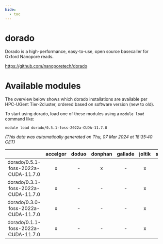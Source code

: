 ```yaml
---
hide:
  - toc
---
```


dorado
======


Dorado is a high-performance, easy-to-use, open source basecaller for Oxford Nanopore reads.

https://github.com/nanoporetech/dorado
# Available modules


The overview below shows which dorado installations are available per HPC-UGent Tier-2cluster, ordered based on software version (new to old).

To start using dorado, load one of these modules using a `module load` command like:

```shell
module load dorado/0.5.1-foss-2022a-CUDA-11.7.0
```

*(This data was automatically generated on Thu, 07 Mar 2024 at 18:35:40 CET)*  

| |accelgor|doduo|donphan|gallade|joltik|skitty|
| :---: | :---: | :---: | :---: | :---: | :---: | :---: |
|dorado/0.5.1-foss-2022a-CUDA-11.7.0|x|-|x|-|x|-|
|dorado/0.3.1-foss-2022a-CUDA-11.7.0|x|-|-|-|x|-|
|dorado/0.3.0-foss-2022a-CUDA-11.7.0|x|-|-|-|x|-|
|dorado/0.1.1-foss-2022a-CUDA-11.7.0|x|-|-|-|x|-|
